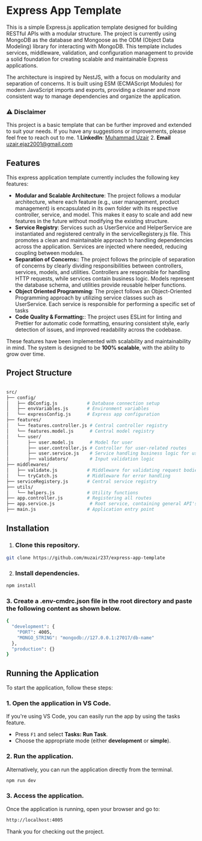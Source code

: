 # Express App Template

This is a simple Express.js application template designed for building RESTful APIs with a modular structure. The project is currently using MongoDB as the database and Mongoose as the ODM (Object Data Modeling) library for interacting with MongoDB. This template includes services, middleware, validation, and configuration management to provide a solid foundation for creating scalable and maintainable Express applications.

The architecture is inspired by NestJS, with a focus on modularity and separation of concerns. It is built using ESM (ECMAScript Modules) for modern JavaScript imports and exports, providing a cleaner and more consistent way to manage dependencies and organize the application.

### ⚠️ **Disclaimer**

This project is a basic template that can be further improved and extended to suit your needs. If you have any suggestions or improvements, please feel free to reach out to me. 1.**LinkedIn**: [Muhammad Uzair](https://www.linkedin.com/in/muhammaduzair12/) 2. **Email** uzair.ejaz2001@gmail.com

## Features

This express application template currently includes the following key features:

- **Modular and Scalable Architecture**: The project follows a modular architecture, where each feature (e.g., user management, product management) is encapsulated in its own folder with its respective controller, service, and model. This makes it easy to scale and add new features in the future without modifying the existing structure.
- **Service Registry**: Services such as UserService and HelperService are instantiated and registered centrally in the serviceRegistery.js file. This promotes a clean and maintainable approach to handling dependencies across the application. Services are injected where needed, reducing coupling between modules.
- **Separation of Concerns:**: The project follows the principle of separation of concerns by clearly dividing responsibilities between controllers, services, models, and utilities. Controllers are responsible for handling HTTP requests, while services contain business logic. Models represent the database schema, and utilities provide reusable helper functions.
- **Object Oriented Programming**: The project follows an Object-Oriented Programming approach by utilizing service classes such as UserService. Each service is responsible for performing a specific set of tasks
- **Code Quality & Formatting:**: The project uses ESLint for linting and Prettier for automatic code formatting, ensuring consistent style, early detection of issues, and improved readability across the codebase.

These features have been implemented with scalability and maintainability in mind. The system is designed to be **100% scalable**, with the ability to grow over time.

## Project Structure

```bash

src/
├── config/
│   ├── dbConfig.js           # Database connection setup
│   ├── envVariables.js       # Environment variables
│   └── expressConfig.js      # Express app configuration
├── features/
│   └── features.controller.js # Central controller registry
│   └── features.model.js      # Central model registry
│   └── user/
│       ├── user.model.js      # Model for user
│       ├── user.controller.js # Controller for user-related routes
│       ├── user.service.js    # Service handling business logic for users
│       ├── validators/        # Input validation logic
├── middlewares/
│   ├── validate.js           # Middleware for validating request bodies
│   └── tryCatch.js           # Middleware for error handling
├── serviceRegistery.js       # Central service registry
├── utils/
│   └── helpers.js            # Utility functions
├── app.controller.js         # Registering all routes
├── app.service.js             # Root service, containing general API's
├── main.js                   # Application entry point

```

## Installation

1. ### Clone this repository.

```bash
git clone https://github.com/muzair237/express-app-template
```

2. ### Install dependencies.

```bash
npm install
```

### 3. Create a .env-cmdrc.json file in the root directory and paste the following content as shown below.

```bash
{
  "development": {
    "PORT": 4005,
    "MONGO_STRING": "mongodb://127.0.0.1:27017/db-name"
  },
  "production": {}
}
```

## Running the Application

To start the application, follow these steps:

### 1. Open the application in VS Code.

If you're using VS Code, you can easily run the app by using the tasks feature.

- Press `F1` and select **Tasks: Run Task**.
- Choose the appropriate mode (either **development** or **simple**).

### 2. Run the application.

Alternatively, you can run the application directly from the terminal.

```bash
npm run dev
```

### 3. Access the application.

Once the application is running, open your browser and go to:

```bash
http://localhost:4005
```

Thank you for checking out the project.
